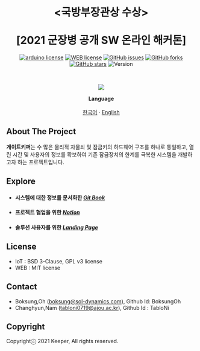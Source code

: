 <!-- PROJECT LOGO -->
<p align="center">
   <h1 align="center"><국방부장관상 수상><br><br>[2021 군장병 공개 SW 온라인 해커톤]</h1><p align = "center">
<a href="https://github.com/osamhack2021/IoT_GateKeyPer_Keeper/blob/master/LICENSE"><img alt="arduino license" src="https://img.shields.io/badge/license-BSD--3--Clause%7CGPL--v3-green?style=for-the-badge&logo=Arduino"></a><a>    </a><a href="https://github.com/osamhack2021/IoT_GateKeyPer_Keeper/blob/master/LICENSE"><img alt="WEB license" src="https://img.shields.io/badge/license-MIT-green?style=for-the-badge&logo=HTML5"></a><a>    </a><a href="https://github.com/osamhack2021/IoT_GateKeyPer_Keeper/issues"><img alt="GitHub issues" src="https://img.shields.io/github/issues/osamhack2021/IoT_GateKeyPer_Keeper?style=for-the-badge"></a><a>    </a><a href="https://github.com/osamhack2021/IoT_GateKeyPer_Keeper/network"><img alt="GitHub forks" src="https://img.shields.io/github/forks/osamhack2021/IoT_GateKeyPer_Keeper?style=for-the-badge"></a><a>    </a><a href="https://github.com/osamhack2021/IoT_GateKeyPer_Keeper/stargazers"><img alt="GitHub stars" src="https://img.shields.io/github/stars/osamhack2021/IoT_GateKeyPer_Keeper?style=for-the-badge"></a><a>    </a><a><img alt="Version" src="https://img.shields.io/badge/ver-v1.0.1-orange?style=for-the-badge"></a></p>
    <br /><p align="center">
 <img  src="https://user-images.githubusercontent.com/41943811/137875981-661ac991-6a13-493c-a75f-0a2f6e33f562.jpg"/>
   
  </p>
  <p align="center">
 <strong>Language</strong>
    <br />
    <br />
    <a href="https://github.com/osamhack2021/IoT_GateKeyPer_Keeper/blob/master/readme-kor.md">한국어</a>
     ·
<a href="https://github.com/osamhack2021/IoT_GateKeyPer_Keeper/blob/master/readme-eng.md">English</a>

  </p>
</p>

<!-- ABOUT THE PROJECT -->

## About The Project

**게이트키퍼**는 수 많은 물리적 자물쇠 및 잠금키의 하드웨어 구조를 하나로 통일하고, 열린 시간 및 사용자의 정보를 확보하여 기존 잠금장치의 한계를 극복한 시스템을 개발하고자 하는 프로젝트입니다.


<!-- Explore -->

## Explore

<!--

https://bit.ly/gatekeyper_notion
https://bit.ly/gatekeyper_gitbook
https://bit.ly/gatekeyper_github
https://bit.ly/gatekeyper_prototype

과 같이 줄임 링크도 있음. 국방부 상에서 bit.ly를 막기 때문에 혹시나 하여 원본 링크로 제출-->
- #### 시스템에 대한 정보를 문서화한 [**_Git Book_**](https://osam-gatekeyper.gitbook.io/gatekeyper/)

- #### 프로젝트 협업을 위한 [**_Notion_**](https://muddy-allosaurus-08e.notion.site/Gatekeyper-402bd2fad2244c1cb129c479f8ef488a)

- #### 솔루션 사용자를 위한 [**_Landing Page_**](https://gatekeyper.github.io/)

<!-- LICENSE -->

## License

- IoT : BSD 3-Clause, GPL v3 license
- WEB : MIT license

<!-- CONTACT -->

## Contact

- Boksung,Oh (boksung@sol-dynamics.com), Github Id: BoksungOh
- Changhyun,Nam (tabloni0719@ajou.ac.kr), Github Id : TabloNi
<!-- Copyright -->

## Copyright

Copyrightⓒ 2021 Keeper, All rights reserved.


